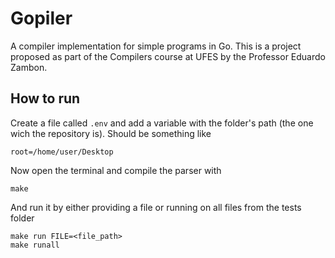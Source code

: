 # Gopiler
A compiler implementation for simple programs in Go. This is a project proposed as part of the Compilers course at UFES by the Professor Eduardo Zambon.

## How to run

Create a file called `.env` and add a variable with the folder's path (the one wich the repository is). Should be something like
```env
root=/home/user/Desktop
```

Now open the terminal and compile the parser with
```
make
```

And run it by either providing a file or running on all files from the tests folder
```
make run FILE=<file_path>
make runall
```
